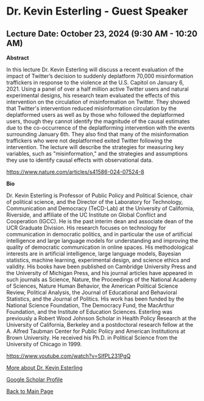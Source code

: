 # Dr. Kevin Esterling - Guest Speaker

## Lecture Date: October 23, 2024 (9:30 AM - 10:20 AM)

**Abstract**

In this lecture Dr. Kevin Esterling will discuss a recent evaluation of the impact of Twitter’s decision to suddenly deplatform 70,000 misinformation traffickers in response to the violence at the U.S. Capitol on January 6, 2021. Using a panel of over a half million active Twitter users and natural experimental designs, his research team evaluated the effects of this intervention on the circulation of misinformation on Twitter. They showed that Twitter's intervention reduced misinformation circulation by the deplatformed users as well as by those who followed the deplatformed users, though they cannot identify the magnitude of the causal estimates due to the co-occurrence of the deplatforming intervention with the events surrounding January 6th. They also find that many of the misinformation traffickers who were not deplatformed exited Twitter following the intervention. The lecture will describe the strategies for measuring key variables, such as "misinformation," and the strategies and assumptions they use to identify causal effects with observational data.

https://www.nature.com/articles/s41586-024-07524-8

**Bio**

Dr. Kevin Esterling is Professor of Public Policy and Political Science, chair of political science, and the Director of the Laboratory for Technology, Communication and Democracy (TeCD-Lab) at the University of California, Riverside, and affiliate of the UC Institute on Global Conflict and Cooperation (IGCC).  He is the past interim dean and associate dean of the UCR Graduate Division. His research focuses on technology for communication in democratic politics, and in particular the use of artificial intelligence and large language models for understanding and improving the quality of democratic communication in online spaces. His methodological interests are in artificial intelligence, large language models, Bayesian statistics, machine learning, experimental design, and science ethics and validity. His books have been published on Cambridge University Press and the University of Michigan Press, and his journal articles have appeared in such journals as Science, Nature, the Proceedings of the National Academy of Sciences, Nature Human Behavior, the American Political Science Review, Political Analysis, the Journal of Educational and Behavioral Statistics, and the Journal of Politics. His work has been funded by the National Science Foundation, The Democracy Fund, the MacArthur Foundation, and the Institute of Education Sciences. Esterling was previously a Robert Wood Johnson Scholar in Health Policy Research at the University of California, Berkeley and a postdoctoral research fellow at the A. Alfred Taubman Center for Public Policy and American Institutions at Brown University. He received his Ph.D. in Political Science from the University of Chicago in 1999.

https://www.youtube.com/watch?v=SIfPL231PgQ

[More about Dr. Kevin Esterling](https://profiles.ucr.edu/app/home/profile/kevine)

[Google Scholar Profile](https://scholar.google.com/citations?user=Nlu4jagAAAAJ&hl=en)

[Back to Main Page](README.md)
